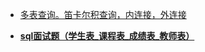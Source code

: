 - [多表查询。笛卡尔积查询，内连接，外连接](<https://blog.csdn.net/qiuchaoxi/article/details/79985237>)

- **[sql面试题（学生表_课程表_成绩表_教师表）](https://www.cnblogs.com/jpfss/p/9140249.html)**

